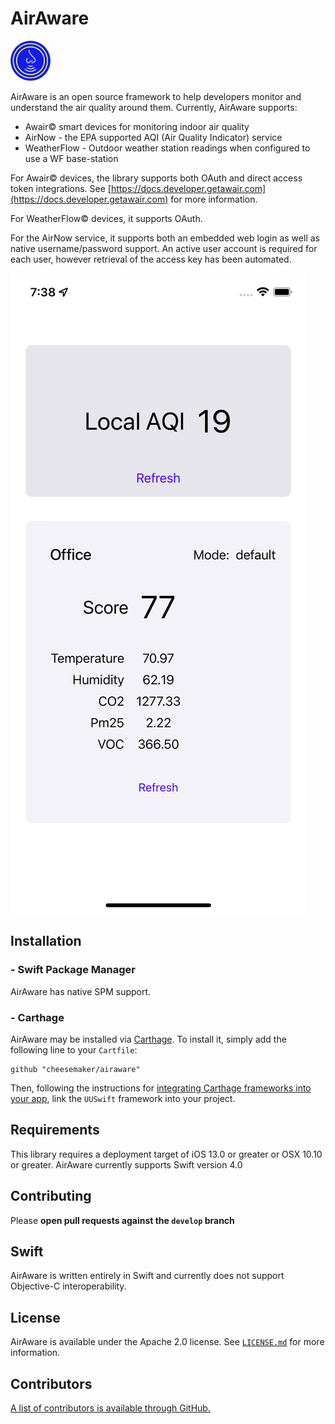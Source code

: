 # AirAware
<img src = "https://raw.githubusercontent.com/cheesemaker/airaware/main/Documents/icon.png" width=64 height = 64>

AirAware is an open source framework to help developers monitor and understand the air quality around them. Currently, AirAware supports:
- Awair© smart devices for monitoring indoor air quality
- AirNow - the EPA supported AQI (Air Quality Indicator) service
- WeatherFlow - Outdoor weather station readings when configured to use a WF base-station

For Awair© devices, the library supports both OAuth and direct access token integrations. See [https://docs.developer.getawair.com](https://docs.developer.getawair.com) for more information.

For WeatherFlow© devices, it supports OAuth.

For the AirNow service, it supports both an embedded web login as well as native username/password support. An active user account is required for each user, however retrieval of the access key has been automated.

<img src = "https://raw.githubusercontent.com/cheesemaker/airaware/main/Documents/screenshot.jpeg">

## Installation

### - Swift Package Manager

AirAware has native SPM support.

### - Carthage

AirAware may be installed via [Carthage](https://github.com/Carthage/Carthage). To install it, simply add the following line to your `Cartfile`:

```
github "cheesemaker/airaware"
```

Then, following the instructions for [integrating Carthage frameworks into your app](https://github.com/Carthage/Carthage#if-youre-building-for-ios-tvos-or-watchos), link the `UUSwift` framework into your project.

## Requirements

This library requires a deployment target of iOS 13.0 or greater or OSX 10.10 or greater.
AirAware currently supports Swift version 4.0 

## Contributing

Please **open pull requests against the `develop` branch**

## Swift

AirAware is written entirely in Swift and currently does not support Objective-C interoperability.

## License

AirAware is available under the Apache 2.0 license. See [`LICENSE.md`](https://github.com/cheesemaker/airaware/blob/master/LICENSE.md) for more information.

## Contributors

 [A list of contributors is available through GitHub.](https://github.com/cheesemaker/airaware/graphs/contributors)
